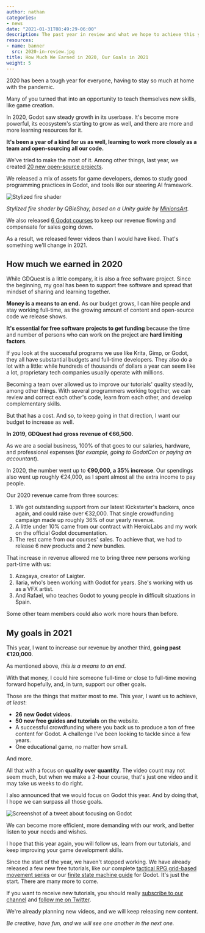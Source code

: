 ```yaml
---
author: nathan
categories:
- news
date: "2021-01-31T08:49:29-06:00"
description: The past year in review and what we hope to achieve this year.
resources:
- name: banner
  src: 2020-in-review.jpg
title: How Much We Earned in 2020, Our Goals in 2021
weight: 5
---
```


2020 has been a tough year for everyone, having to stay so much at home with the pandemic.

Many of you turned that into an opportunity to teach themselves new skills, like game creation.

In 2020, Godot saw steady growth in its userbase. It's become more powerful, its ecosystem's starting to grow as well, and there are more and more learning resources for it.

**It's been a year of a kind for us as well, learning to work more closely as a team and open-sourcing all our code.**

We've tried to make the most of it. Among other things, last year, we created [20 new open-source projects](/news/2021/01/20-new-open-source-projects/).

We released a mix of assets for game developers, demos to study good programming practices in Godot, and tools like our steering AI framework.

![Stylized fire shader](stylized-fire-shader.png)

_Stylized fire shader by QBieShay, based on a Unity guide by [MinionsArt](https://twitter.com/minionsart)._

We also released [6 Godot courses](https://gdquest.mavenseed.com/courses/) to keep our revenue flowing and compensate for sales going down.

As a result, we released fewer videos than I would have liked. That's something we'll change in 2021.

## How much we earned in 2020

While GDQuest is a little company, it is also a free software project. Since the beginning, my goal has been to support free software and spread that mindset of sharing and learning together.

**Money is a means to an end.** As our budget grows, I can hire people and stay working full-time, as the growing amount of content and open-source code we release shows.

**It's essential for free software projects to get funding** because the time and number of persons who can work on the project are **hard limiting factors**.

If you look at the successful programs we use like Krita, Gimp, or Godot, they all have substantial budgets and full-time developers. They also do a lot with a little: while hundreds of thousands of dollars a year can seem like a lot, proprietary tech companies usually operate with millions.

Becoming a team over allowed us to improve our tutorials' quality steadily, among other things. With several programmers working together, we can review and correct each other's code, learn from each other, and develop complementary skills.

But that has a cost. And so, to keep going in that direction, I want our budget to increase as well.

**In 2019, GDQuest had gross revenue of €66,500.**

As we are a social business, 100% of that goes to our salaries, hardware, and professional expenses (_for example, going to GodotCon or paying an accountant_).

In 2020, the number went up to **€90,000, a 35% increase**. Our spendings also went up roughly €24,000, as I spent almost all the extra income to pay people.

Our 2020 revenue came from three sources:

1. We got outstanding support from our latest Kickstarter's backers, once again, and could raise over €32,000. That single crowdfunding campaign made up roughly 36% of our yearly revenue.
1. A little under 10% came from our contract with HeroicLabs and my work on the official Godot documentation.
1. The rest came from our courses' sales. To achieve that, we had to release 6 new products and 2 new bundles.

That increase in revenue allowed me to bring three new persons working part-time with us:

1. Azagaya, creator of Laigter.
2. Ilaria, who's been working with Godot for years. She's working with us as a VFX artist.
3. And Rafael, who teaches Godot to young people in difficult situations in Spain.

Some other team members could also work more hours than before.

## My goals in 2021

This year, I want to increase our revenue by another third, **going past €120,000**.

As mentioned above, _this is a means to an end_.

With that money, I could hire someone full-time or close to full-time moving forward hopefully, and, in turn, support our other goals. 

Those are the things that matter most to me. This year, I want us to achieve, _at least_:

- **26 new Godot videos**.
- **50 new free guides and tutorials** on the website.
- A successful crowdfunding where you back us to produce a ton of free content for Godot. A challenge I've been looking to tackle since a few years.
- One educational game, no matter how small.

And more.

All that with a focus on **quality over quantity**. The video count may not seem much, but when we make a 2-hour course, that's just one video and it may take us weeks to do right.

I also announced that we would focus on Godot this year. And by doing that, I hope we can surpass all those goals. 

![Screenshot of a tweet about focusing on Godot](focus-on-godot.png)

We can become more efficient, more demanding with our work, and better listen to your needs and wishes.

I hope that this year again, you will follow us, learn from our tutorials, and keep improving your game development skills.

Since the start of the year, we haven't stopped working. We have already released a few new free tutorials, like our complete [tactical RPG grid-based movement series](/tutorial/godot/2d/tactical-rpg-movement/) or our [finite state machine guide](/tutorial/godot/design-patterns/finite-state-machine/) for Godot. It's just the start. There are many more to come.

If you want to receive new tutorials, you should really [subscribe to our channel](https://www.youtube.com/c/gdquest/) and [follow me on Twitter](https://twitter.com/NathanGDQuest).

We're already planning new videos, and we will keep releasing new content.

_Be creative, have fun, and we will see one another in the next one._
